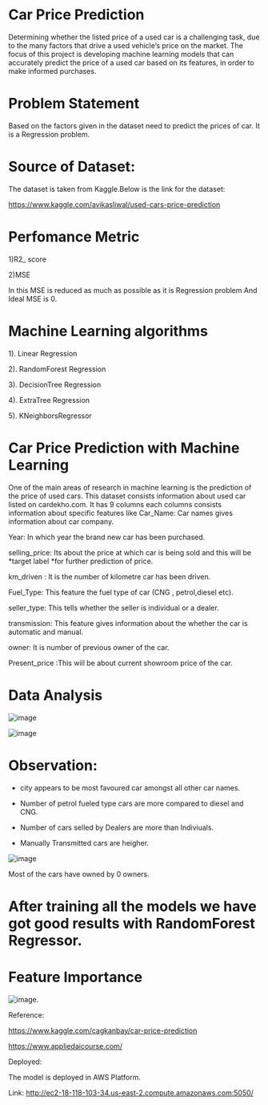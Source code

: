 # Car Price Prediction

Determining whether the listed price of a used car is a challenging task, due to the many factors that drive a used vehicle’s price on the market. The focus of this project is developing machine learning models that can accurately predict the price of a used car based on its features, in order to make informed purchases.

# Problem Statement

Based on the factors given in the dataset need to predict the prices of car. It is a Regression problem.

# Source of Dataset:

The dataset is taken from Kaggle.Below is the link for the dataset:

https://www.kaggle.com/avikasliwal/used-cars-price-prediction

# Perfomance Metric

1)R2_ score

2)MSE

In this MSE is reduced as much as possible as it is Regression problem And Ideal MSE is 0.

# Machine Learning algorithms 

1). Linear Regression

2). RandomForest Regression

3). DecisionTree Regression

4). ExtraTree Regression

5). KNeighborsRegressor

# Car Price Prediction with Machine Learning

One of the main areas of research in machine learning is the prediction of the price of used cars. This dataset consists information about used car listed on cardekho.com. It has 9 columns each columns consists information about specific features like Car_Name: Car names gives information about car company.

Year: In which year the brand new car has been purchased.

selling_price: Its about the price at which car is being sold and this will be *target label *for further prediction of price.

km_driven : It is the number of kilometre car has been driven.

Fuel_Type: This feature the fuel type of car (CNG , petrol,diesel etc).

seller_type: This tells whether the seller is individual or a dealer.

transmission: This feature gives information about the whether the car is automatic and manual.

owner: It is number of previous owner of the car.

Present_price :This will be about current showroom price of the car.

# Data Analysis

![image](https://user-images.githubusercontent.com/74994512/134683295-f6f5ab25-4934-4a83-9364-0fa2f4e149b0.png)





![image](https://user-images.githubusercontent.com/74994512/134684418-06f0c5d2-dc0c-4e50-bb56-ea1d0c980e4e.png)

# Observation:

*   city appears to be most favoured car amongst all other car names.
  
*   Number of petrol fueled type cars are more compared to diesel and CNG.
  
*   Number of cars selled by Dealers are more than Indiviuals.

*   Manually Transmitted cars are heigher.

![image](https://user-images.githubusercontent.com/74994512/134684781-b6f37f85-28a9-45e3-a22e-da74927dcd60.png)





  Most of the cars have owned by 0 owners.
  
  # After training all the models we have got good results with RandomForest Regressor.
  
  # Feature Importance
  
  ![image](https://user-images.githubusercontent.com/74994512/134687914-e04272b6-189e-4bdf-a806-923a904948c0.png).
  
  
  
  
  
  Reference: 
  
  https://www.kaggle.com/cagkanbay/car-price-prediction
  
  https://www.appliedaicourse.com/

Deployed:

The model is deployed in AWS Platform.


Link: http://ec2-18-118-103-34.us-east-2.compute.amazonaws.com:5050/



